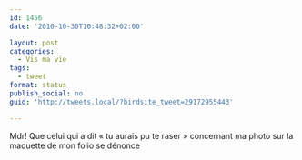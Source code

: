 ```yaml
---
id: 1456
date: '2010-10-30T10:48:32+02:00'

layout: post
categories:
  - Vis ma vie
tags:
  - tweet
format: status
publish_social: no
guid: 'http://tweets.local/?birdsite_tweet=29172955443'

---
```


Mdr! Que celui qui a dit « tu aurais pu te raser » concernant ma photo sur la maquette de mon folio se dénonce